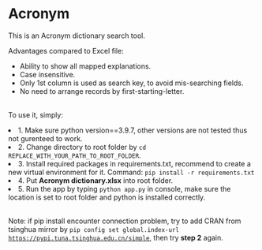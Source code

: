 # Acronym
This is an Acronym dictionary search tool.

Advantages compared to Excel file:
- Ability to show all mapped explanations.
- Case insensitive.
- Only 1st column is used as search key, to avoid mis-searching fields.
- No need to arrange records by first-starting-letter.

</br>To use it, simply:
<li> 1. Make sure python version==3.9.7, other versions are not tested thus not gurenteed to work. </li>
<li> 2. Change directory to root folder by <code>cd REPLACE_WITH_YOUR_PATH_TO_ROOT_FOLDER</code>. </li>
<li> 3. Install required packages in requirements.txt, recommend to create a new virtual environment for it. Command: <code>pip install -r requirements.txt</code></li>

<li> 4. Put <strong>Acronym dictionary.xlsx</strong> into root folder. </li>
<li> 5. Run the app by typing <code>python app.py</code> in console, make sure the location is set to root folder and python is installed correctly.</li>

</br>Note: if pip install encounter connection problem, try to add CRAN from tsinghua mirror by <code>pip config set global.index-url https://pypi.tuna.tsinghua.edu.cn/simple</code>, then try <strong>step 2</strong> again.
